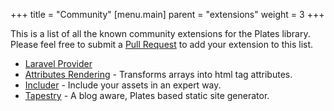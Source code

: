 +++
title = "Community"
[menu.main]
parent = "extensions"
weight = 3
+++

This is a list of all the known community extensions for the Plates library. Please feel free to submit a [Pull Request](https://github.com/thephpleague/plates) to add your extension to this list.

-   [Laravel Provider](https://github.com/franzliedke/laravel-plates)
-   [Attributes Rendering](https://github.com/RobinDev/platesAttributes) - Transforms arrays into html tag attributes.
-   [Includer](https://github.com/odahcam/plates-includer) - Include your assets in an expert way.
-   [Tapestry](https://github.com/tapestry-cloud/tapestry) - A blog aware, Plates based static site generator.

